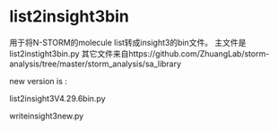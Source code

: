 # list2insight3bin
用于将N-STORM的molecule list转成insight3的bin文件。
主文件是list2instight3bin.py
其它文件来自https://github.com/ZhuangLab/storm-analysis/tree/master/storm_analysis/sa_library

new version is :

list2insight3V4.29.6bin.py

writeinsight3new.py
